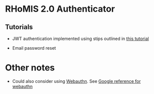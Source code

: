 # RHoMIS 2.0 Authenticator

## Tutorials
* JWT authentication implemented using stips outlined in [this tutorial](https://www.youtube.com/watch?v=2jqok-WgelI&ab_channel=DevEd)

* Email password reset


# Other notes
* Could also consider using [Webauthn](https://developer.mozilla.org/en-US/docs/Web/API/Web_Authentication_API). See [Google reference for webauthn](https://developers.google.com/web/updates/2018/05/webauthn#authenticating_a_user)
